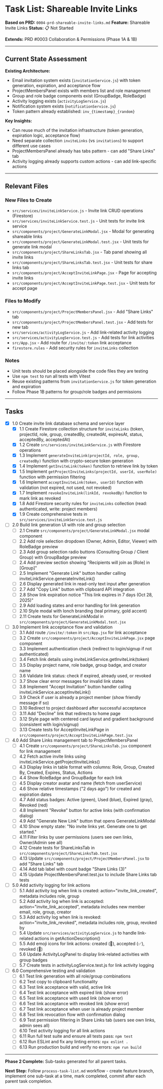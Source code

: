 # Task List: Shareable Invite Links

**Based on PRD:** `0004-prd-shareable-invite-links.md`
**Feature:** Shareable Invite Links
**Status:** 📋 Not Started

**Extends:** PRD #0003 Collaboration & Permissions (Phase 1A & 1B)

---

## Current State Assessment

**Existing Architecture:**
- Email invitation system exists (`invitationService.js`) with token generation, expiration, and acceptance flow
- ProjectMembersPanel exists with members list and role management
- Group and role badge components exist (GroupBadge, RoleBadge)
- Activity logging exists (`activityLogService.js`)
- Notification system exists (`notificationService.js`)
- Token pattern already established: `inv_{timestamp}_{random}`

**Key Insights:**
- Can reuse much of the invitation infrastructure (token generation, expiration logic, acceptance flow)
- Need separate collection `inviteLinks` (vs `invitations`) to support different use cases
- ProjectMembersPanel already has tabs pattern - can add "Share Links" tab
- Activity logging already supports custom actions - can add link-specific actions

---

## Relevant Files

### New Files to Create
- `src/services/inviteLinkService.js` - Invite link CRUD operations (Firestore)
- `src/services/inviteLinkService.test.js` - Unit tests for invite link service
- `src/components/project/GenerateLinkModal.jsx` - Modal for generating shareable links
- `src/components/project/GenerateLinkModal.test.jsx` - Unit tests for generate link modal
- `src/components/project/ShareLinksTab.jsx` - Tab panel showing all invite links
- `src/components/project/ShareLinksTab.test.jsx` - Unit tests for share links tab
- `src/components/project/AcceptInviteLinkPage.jsx` - Page for accepting invite links
- `src/components/project/AcceptInviteLinkPage.test.jsx` - Unit tests for accept page

### Files to Modify
- `src/components/project/ProjectMembersPanel.jsx` - Add "Share Links" tab
- `src/components/project/ProjectMembersPanel.test.jsx` - Add tests for new tab
- `src/services/activityLogService.js` - Add link-related activity logging
- `src/services/activityLogService.test.js` - Add tests for link activities
- `src/App.jsx` - Add route for `/invite/:token` link acceptance
- `firestore.rules` - Add security rules for `inviteLinks` collection

### Notes
- Unit tests should be placed alongside the code files they are testing
- Use `npm test` to run all tests with Vitest
- Reuse existing patterns from `invitationService.js` for token generation and expiration
- Follow Phase 1B patterns for group/role badges and permissions

---

## Tasks

- [x] 1.0 Create invite link database schema and service layer
  - [x] 1.1 Create Firestore collection structure for `inviteLinks` (token, projectId, role, group, createdBy, createdAt, expiresAt, status, acceptedBy, acceptedAt)
  - [x] 1.2 Create `src/services/inviteLinkService.js` with Firestore operations
  - [x] 1.3 Implement `generateInviteLink(projectId, role, group, createdBy)` function with crypto-secure token generation
  - [x] 1.4 Implement `getInviteLink(token)` function to retrieve link by token
  - [x] 1.5 Implement `getProjectInviteLinks(projectId, userId, userRole)` function with permission filtering
  - [x] 1.6 Implement `acceptInviteLink(token, userId)` function with validation (not expired, not used, not revoked)
  - [x] 1.7 Implement `revokeInviteLink(linkId, revokedBy)` function to mark link as revoked
  - [x] 1.8 Add Firestore security rules for `inviteLinks` collection (read: authenticated, write: project members)
  - [x] 1.9 Create comprehensive tests in `src/services/inviteLinkService.test.js`

- [ ] 2.0 Build link generation UI with role and group selection
  - [ ] 2.1 Create `src/components/project/GenerateLinkModal.jsx` modal component
  - [ ] 2.2 Add role selection dropdown (Owner, Admin, Editor, Viewer) with RoleBadge preview
  - [ ] 2.3 Add group selection radio buttons (Consulting Group / Client Group) with GroupBadge preview
  - [ ] 2.4 Add preview section showing "Recipients will join as [Role] in [Group]"
  - [ ] 2.5 Implement "Generate Link" button handler calling inviteLinkService.generateInviteLink()
  - [ ] 2.6 Display generated link in read-only text input after generation
  - [ ] 2.7 Add "Copy Link" button with clipboard API integration
  - [ ] 2.8 Show link expiration notice "This link expires in 7 days (Oct 28, 2025)"
  - [ ] 2.9 Add loading states and error handling for link generation
  - [ ] 2.10 Style modal with lonch branding (teal primary, gold accent)
  - [ ] 2.11 Create tests for GenerateLinkModal in `src/components/project/GenerateLinkModal.test.jsx`

- [ ] 3.0 Implement link acceptance flow and validation
  - [ ] 3.1 Add route `/invite/:token` in `src/App.jsx` for link acceptance
  - [ ] 3.2 Create `src/components/project/AcceptInviteLinkPage.jsx` page component
  - [ ] 3.3 Implement authentication check (redirect to login/signup if not authenticated)
  - [ ] 3.4 Fetch link details using inviteLinkService.getInviteLink(token)
  - [ ] 3.5 Display project name, role badge, group badge, and creator name
  - [ ] 3.6 Validate link status: check if expired, already used, or revoked
  - [ ] 3.7 Show clear error messages for invalid link states
  - [ ] 3.8 Implement "Accept Invitation" button handler calling inviteLinkService.acceptInviteLink()
  - [ ] 3.9 Check if user is already a project member (show friendly message if so)
  - [ ] 3.10 Redirect to project dashboard after successful acceptance
  - [ ] 3.11 Add "Decline" link that redirects to home page
  - [ ] 3.12 Style page with centered card layout and gradient background (consistent with login/signup)
  - [ ] 3.13 Create tests for AcceptInviteLinkPage in `src/components/project/AcceptInviteLinkPage.test.jsx`

- [ ] 4.0 Add Share Links management tab to ProjectMembersPanel
  - [ ] 4.1 Create `src/components/project/ShareLinksTab.jsx` component for link management
  - [ ] 4.2 Fetch active invite links using inviteLinkService.getProjectInviteLinks()
  - [ ] 4.3 Display links in table format with columns: Role, Group, Created By, Created, Expires, Status, Actions
  - [ ] 4.4 Show RoleBadge and GroupBadge for each link
  - [ ] 4.5 Display creator avatar and name (fetch from userService)
  - [ ] 4.6 Show relative timestamps ("2 days ago") for created and expiration dates
  - [ ] 4.7 Add status badges: Active (green), Used (blue), Expired (gray), Revoked (red)
  - [ ] 4.8 Implement "Revoke" button for active links (with confirmation dialog)
  - [ ] 4.9 Add "Generate New Link" button that opens GenerateLinkModal
  - [ ] 4.10 Show empty state: "No invite links yet. Generate one to get started."
  - [ ] 4.11 Filter links by user permissions (users see own links, Owner/Admin see all)
  - [ ] 4.12 Create tests for ShareLinksTab in `src/components/project/ShareLinksTab.test.jsx`
  - [ ] 4.13 Update `src/components/project/ProjectMembersPanel.jsx` to add "Share Links" tab
  - [ ] 4.14 Add tab label with count badge "Share Links (3)"
  - [ ] 4.15 Update ProjectMembersPanel.test.jsx to include Share Links tab tests

- [ ] 5.0 Add activity logging for link actions
  - [ ] 5.1 Add activity log when link is created: action="invite_link_created", metadata includes role, group
  - [ ] 5.2 Add activity log when link is accepted: action="invite_link_accepted", metadata includes new member email, role, group, creator
  - [ ] 5.3 Add activity log when link is revoked: action="invite_link_revoked", metadata includes role, group, revoked by
  - [ ] 5.4 Update `src/services/activityLogService.js` to handle link-related actions in getActionDescription()
  - [ ] 5.5 Add emoji icons for link actions: created (🔗), accepted (✅), revoked (🚫)
  - [ ] 5.6 Update ActivityLogPanel to display link-related activities with group badges
  - [ ] 5.7 Create tests in activityLogService.test.js for link activity logging

- [ ] 6.0 Comprehensive testing and validation
  - [ ] 6.1 Test link generation with all role/group combinations
  - [ ] 6.2 Test copy to clipboard functionality
  - [ ] 6.3 Test link acceptance with valid, active link
  - [ ] 6.4 Test link acceptance with expired link (show error)
  - [ ] 6.5 Test link acceptance with used link (show error)
  - [ ] 6.6 Test link acceptance with revoked link (show error)
  - [ ] 6.7 Test link acceptance when user is already project member
  - [ ] 6.8 Test link revocation flow with confirmation dialog
  - [ ] 6.9 Test permission filtering in Share Links tab (users see own links, admin sees all)
  - [ ] 6.10 Test activity logging for all link actions
  - [ ] 6.11 Run full test suite and ensure all tests pass: `npm test`
  - [ ] 6.12 Run ESLint and fix any linting errors: `npx eslint .`
  - [ ] 6.13 Run production build and verify no errors: `npm run build`

---

**Phase 2 Complete:** Sub-tasks generated for all parent tasks.

**Next Step:** Follow `process-task-list.md` workflow - create feature branch, implement one sub-task at a time, mark completed, commit after each parent task completion.
